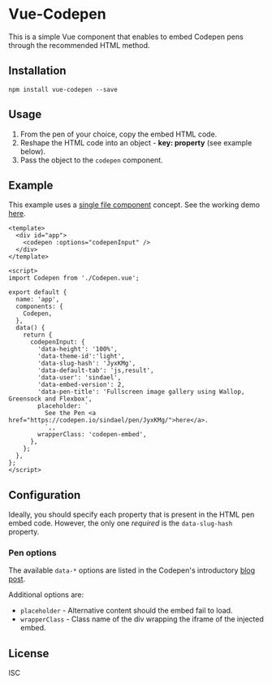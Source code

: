 # Vue-Codepen
This is a simple Vue component that enables to embed Codepen pens through the recommended HTML method.

## Installation
```
npm install vue-codepen --save
```

## Usage
1. From the pen of your choice, copy the embed HTML code.
2. Reshape the HTML code into an object - **key: property** (see example below).
3. Pass the object to the `codepen` component.


## Example
This example uses a [single file component](https://vuejs.org/v2/guide/single-file-components.html) concept.
See the working demo [here](https://elisiondesign.github.io/vue-codepen/).

```vue
<template>
  <div id="app">
    <codepen :options="codepenInput" />
  </div>
</template>

<script>
import Codepen from './Codepen.vue';

export default {
  name: 'app',
  components: {
    Codepen,
  },
  data() {
    return {
      codepenInput: {
        'data-height': '100%',
        'data-theme-id':'light',
        'data-slug-hash': 'JyxKMg',
        'data-default-tab': 'js,result',
        'data-user': 'sindael',
        'data-embed-version': 2,
        'data-pen-title': 'Fullscreen image gallery using Wallop, Greensock and Flexbox',
        placeholder: `
          See the Pen <a href="https://codepen.io/sindael/pen/JyxKMg/">here</a>.
          `,,
        wrapperClass: 'codepen-embed',
      },
    };
  },
};
</script>
```

## Configuration
Ideally, you should specify each property that is present in the HTML pen embed code. However, the only one *required* is the `data-slug-hash` property.

### Pen options
The available `data-*` options are listed in the Codepen's introductory [blog post](https://blog.codepen.io/documentation/features/embedded-pens/#override-attributes-5).

Additional options are:
- `placeholder` - Alternative content should the embed fail to load.
- `wrapperClass` - Class name of the div wrapping the iframe of the injected embed.

## License
ISC
